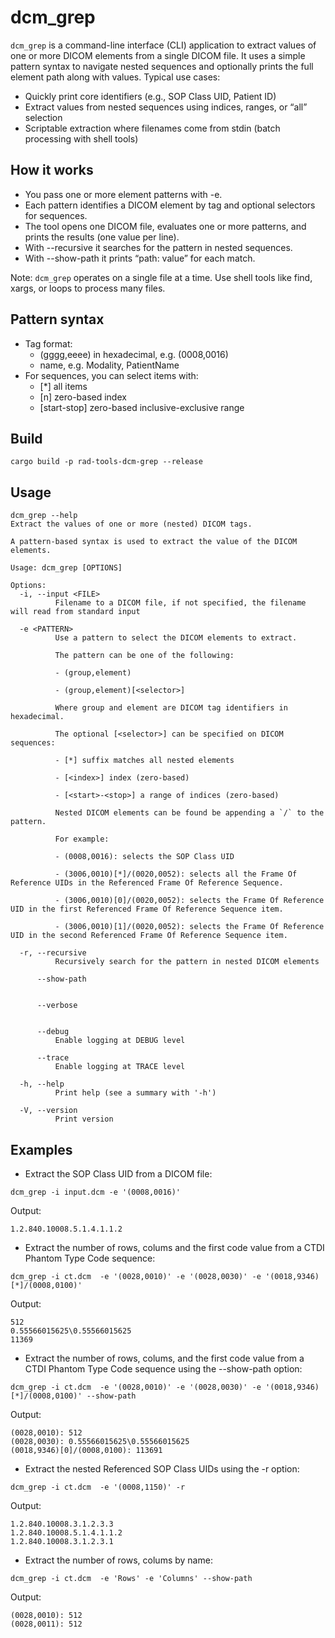 # dcm_grep

`dcm_grep` is a command-line interface (CLI) application to extract values of one or more DICOM elements from a single DICOM file. It uses a simple pattern syntax to navigate nested sequences and optionally prints the full element path along with values.
Typical use cases:
- Quickly print core identifiers (e.g., SOP Class UID, Patient ID)
- Extract values from nested sequences using indices, ranges, or “all” selection
- Scriptable extraction where filenames come from stdin (batch processing with shell tools)

## How it works
- You pass one or more element patterns with -e.
- Each pattern identifies a DICOM element by tag and optional selectors for sequences.
- The tool opens one DICOM file, evaluates one or more patterns, and prints the results (one value per line).
- With --recursive it searches for the pattern in nested sequences.
- With --show-path it prints “path: value” for each match.

Note: `dcm_grep` operates on a single file at a time. Use shell tools like find, xargs, or loops to process many files.
## Pattern syntax
- Tag format: 
  - (gggg,eeee) in hexadecimal, e.g. (0008,0016)
  - name, e.g. Modality, PatientName
- For sequences, you can select items with:
    - [*] all items
    - [n] zero-based index
    - [start-stop] zero-based inclusive-exclusive range

## Build

```shell
cargo build -p rad-tools-dcm-grep --release
```

## Usage

```shell
dcm_grep --help
Extract the values of one or more (nested) DICOM tags.

A pattern-based syntax is used to extract the value of the DICOM elements.

Usage: dcm_grep [OPTIONS]

Options:
  -i, --input <FILE>
          Filename to a DICOM file, if not specified, the filename will read from standard input

  -e <PATTERN>
          Use a pattern to select the DICOM elements to extract.
          
          The pattern can be one of the following:
          
          - (group,element)
          
          - (group,element)[<selector>]
          
          Where group and element are DICOM tag identifiers in hexadecimal.
          
          The optional [<selector>] can be specified on DICOM sequences:
          
          - [*] suffix matches all nested elements
          
          - [<index>] index (zero-based)
          
          - [<start>-<stop>] a range of indices (zero-based)
          
          Nested DICOM elements can be found be appending a `/` to the pattern.

          For example:

          - (0008,0016): selects the SOP Class UID

          - (3006,0010)[*]/(0020,0052): selects all the Frame Of Reference UIDs in the Referenced Frame Of Reference Sequence.

          - (3006,0010)[0]/(0020,0052): selects the Frame Of Reference UID in the first Referenced Frame Of Reference Sequence item.

          - (3006,0010)[1]/(0020,0052): selects the Frame Of Reference UID in the second Referenced Frame Of Reference Sequence item.

  -r, --recursive
          Recursively search for the pattern in nested DICOM elements

      --show-path


      --verbose


      --debug
          Enable logging at DEBUG level

      --trace
          Enable logging at TRACE level

  -h, --help
          Print help (see a summary with '-h')

  -V, --version
          Print version
```

## Examples

- Extract the SOP Class UID from a DICOM file:
```shell
dcm_grep -i input.dcm -e '(0008,0016)'
```
Output:
```
1.2.840.10008.5.1.4.1.1.2
```


- Extract the number of rows, colums and the first code value from a CTDI Phantom Type Code sequence:
```shell
dcm_grep -i ct.dcm  -e '(0028,0010)' -e '(0028,0030)' -e '(0018,9346)[*]/(0008,0100)'
```

Output:
```
512
0.55566015625\0.55566015625
11369
```

- Extract the number of rows, colums, and the first code value from a CTDI Phantom Type Code sequence using the --show-path option:
```shell
dcm_grep -i ct.dcm  -e '(0028,0010)' -e '(0028,0030)' -e '(0018,9346)[*]/(0008,0100)' --show-path
```

Output:
```
(0028,0010): 512
(0028,0030): 0.55566015625\0.55566015625
(0018,9346)[0]/(0008,0100): 113691
```

- Extract the nested Referenced SOP Class UIDs using the -r option:
```shell
dcm_grep -i ct.dcm  -e '(0008,1150)' -r 
```

Output:
```
1.2.840.10008.3.1.2.3.3
1.2.840.10008.5.1.4.1.1.2
1.2.840.10008.3.1.2.3.1
```

- Extract the number of rows, colums by name:
```shell
dcm_grep -i ct.dcm  -e 'Rows' -e 'Columns' --show-path
```

Output:
```
(0028,0010): 512
(0028,0011): 512
```
